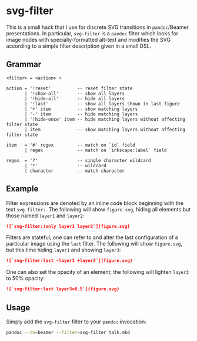 # svg-filter

This is a small hack that I use for discrete SVG transitions in `pandoc`/Beamer presentations. In particular, `svg-filter` is a `pandoc` filter which looks for image nodes with specially-formatted alt-text and modifies the SVG according to a simple filter description given in a small DSL.

## Grammar

```bnf
<filter> = <action> +

action = '!reset'          -- reset filter state
       | '!show-all'       -- show all layers
       | '!hide-all'       -- hide all layers
       | '!last'           -- show all layers shown in last figure
       | '+' item          -- show matching layers
       | '-' item          -- hide matching layers
       | '!hide-once' item -- hide matching layers without affecting filter state
       | item              -- show matching layers without affecting filter state

item   = '#' regex         -- match on `id` field
       | regex             -- match on `inkscape:label` field

regex  = '?'               -- single character wildcard
       | '*'               -- wildcard
       | character         -- match character
```


## Example

Filter expressions are denoted by an inline code block beginning with the text `svg-filter:`. The following will show `figure.svg`, hiding all elements but those named `layer1` and `layer2`:
```markdown
![`svg-filter:!only layer1 layer2`](figure.svg)
```
Filters are stateful; one can refer to and alter the last configuration of a particular image using the `last` filter. The following will show `figure.svg`, but this time hiding `layer1` and showing `layer3`:
```markdown
![`svg-filter:last -layer1 +layer3`](figure.svg)
```
One can also set the opacity of an element; the following will lighten `layer3` to 50% opacity:
```markdown
![`svg-filter:last layer3=0.5`](figure.svg)
```

## Usage

Simply add the `svg-filter` filter to your `pandoc` invocation:
```sh
pandoc --to=beamer --filter=svg-filter talk.mkd
```
